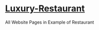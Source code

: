 # [Luxury-Restaurant](https://muhammadolim.github.io/Luxury-Restaurant)
All Website Pages in Example of Restaurant
